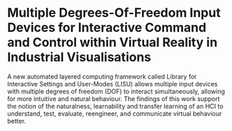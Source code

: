# Multiple Degrees-Of-Freedom Input Devices for Interactive Command and Control within Virtual Reality in Industrial Visualisations
A new automated layered computing framework called Library for Interactive Settings and User-Modes (LISU) allows multiple input devices with multiple degrees of freedom (DOF) to interact simultaneously, allowing for more intuitive and natural behaviour.  The findings of this work support the notion of the naturalness, learnability and transfer learning of an HCI to understand, test, evaluate, reengineer, and communicate virtual behaviour better. 
